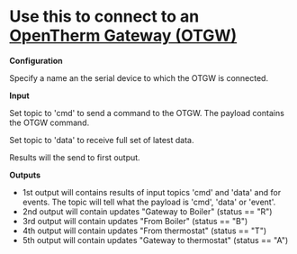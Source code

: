 Use this to connect to an [OpenTherm Gateway (OTGW)](http://otgw.tclcode.com/index.html)
==
**Configuration**

Specify a name an the serial device to which the OTGW is connected.

**Input**

Set topic to 'cmd' to send a command to the OTGW. The payload contains the OTGW command.

Set topic to 'data' to receive full set of latest data.

Results will the send to first output.


**Outputs**
* 1st output will contains results of input topics 'cmd' and 'data' and for events. The topic will tell what the payload is 'cmd', 'data' or 'event'.
* 2nd output will contain updates "Gateway to Boiler"  (status == "R")
* 3rd output will contain updates "From Boiler"  (status == "B")
* 4th output will contain updates "From thermostat"  (status == "T")
* 5th output will contain updates "Gateway to thermostat"  (status == "A")
